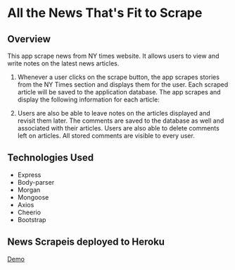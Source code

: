 # All the News That's Fit to Scrape

## Overview

This app scrape news from NY times website. It allows users to view and write notes on the latest news articles.

1. Whenever a user clicks on the scrape button, the app scrapes stories from the NY Times section and displays them for the user. Each scraped article will be saved to the application database. The app scrapes and display the following information for each article:

2. Users are also be able to leave notes on the articles displayed and revisit them later. The comments are saved to the database as well and associated with their articles. Users are also able to delete comments left on articles. All stored comments are visible to every user.

## Technologies Used

  * Express
  * Body-parser
  * Morgan
  * Mongoose
  * Axios
  * Cheerio
  * Bootstrap

## News Scrapeis deployed to Heroku

[Demo](https://guarded-forest-97002.herokuapp.com/#)


